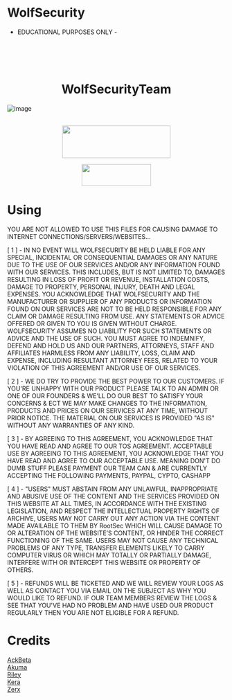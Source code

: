 # WolfSecurity

- EDUCATIONAL PURPOSES ONLY - 

<h1 align="center">
  <br>
  <br>
  WolfSecurityTeam
  <br>
</h1>

![image](https://user-images.githubusercontent.com/112363866/187115080-b68a4538-90ac-446a-8205-b986d0987ef9.png)
<br>
<br>
  
<p align="center">  <a href="https://discord.gg/wolfsec"><img width="250" height="75" src="https://media.discordapp.net/attachments/1013355527725649951/1013656569738711060/download.png"></a></p>

<p align="center">  <a href="https://t.me/+HNy4QaCUDxZhNTBh"><img width="160" height="50" src="https://i.imgur.com/N7AK7XY.png"></a></p>

# Using 

YOU ARE NOT ALLOWED TO USE THIS FILES FOR CAUSING DAMAGE TO INTERNET CONNECTIONS/SERVERS/WEBSITES...

[ 1 ] - IN NO EVENT WILL WOLFSECURITY BE HELD LIABLE FOR ANY SPECIAL, INCIDENTAL OR CONSEQUENTIAL DAMAGES OR ANY NATURE DUE TO THE USE OF OUR SERVICES AND/OR ANY INFORMATION FOUND WITH OUR SERVICES. THIS INCLUDES, BUT IS NOT LIMITED TO, DAMAGES RESULTING IN LOSS OF PROFIT OR REVENUE, INSTALLATION COSTS, DAMAGE TO PROPERTY, PERSONAL INJURY, DEATH AND LEGAL EXPENSES.
YOU ACKNOWLEDGE THAT WOLFSECURITY AND THE MANUFACTURER OR SUPPLIER OF ANY PRODUCTS OR INFORMATION FOUND ON OUR SERVICES ARE NOT TO BE HELD RESPONSIBLE FOR ANY CLAIM OR DAMAGE RESULTING FROM USE.
ANY STATEMENTS OR ADVICE OFFERED OR GIVEN TO YOU IS GIVEN WITHOUT CHARGE. WOLFSECURITY ASSUMES NO LIABILITY FOR SUCH STATEMENTS OR ADVICE AND THE USE OF SUCH.
YOU MUST AGREE TO INDEMNIFY, DEFEND AND HOLD US AND OUR PARTNERS, ATTORNEYS, STAFF AND AFFILIATES HARMLESS FROM ANY LIABILITY, LOSS, CLAIM AND EXPENSE, INCLUDING RESULTANT ATTORNEY FEES, RELATED TO YOUR VIOLATION OF THIS AGREEMENT AND/OR USE OF OUR SERVICES.

[ 2 ] - WE DO TRY TO PROVIDE THE BEST POWER TO OUR CUSTOMERS. IF YOU'RE UNHAPPY WITH OUR PRODUCT PLEASE TALK TO AN ADMIN OR ONE OF OUR FOUNDERS & WE'LL DO OUR BEST TO SATISFY YOUR CONCERNS & ECT WE MAY MAKE CHANGES TO THE INFORMATION, PRODUCTS AND PRICES ON OUR SERVICES AT ANY TIME, WITHOUT PRIOR NOTICE.
THE MATERIAL ON OUR SERVICES IS PROVIDED "AS IS" WITHOUT ANY WARRANTIES OF ANY KIND.

[ 3 ] - BY AGREEING TO THIS AGREEMENT, YOU ACKNOWLEDGE THAT YOU HAVE READ AND AGREE TO OUR TOS AGREEMENT.
ACCEPTABLE USE
BY AGREEING TO THIS AGREEMENT, YOU ACKNOWLEDGE THAT YOU HAVE READ AND AGREE TO OUR ACCEPTABLE USE. MEANING DON'T DO DUMB STUFF PLEASE
PAYMENT
OUR TEAM CAN & ARE CURRENTLY ACCEPTING THE FOLLOWING PAYMENTS, PAYPAL, CYPTO, CASHAPP

[ 4 ] - "USERS" MUST ABSTAIN FROM ANY UNLAWFUL, INAPPROPRIATE AND ABUSIVE USE OF THE CONTENT AND THE SERVICES PROVIDED ON THIS WEBSITE AT ALL TIMES, IN ACCORDANCE WITH THE EXISTING LEGISLATION, AND RESPECT THE INTELLECTUAL PROPERTY RIGHTS OF ARCHIVE, USERS MAY NOT CARRY OUT ANY ACTION VIA THE CONTENT MADE AVAILABLE TO THEM BY RootSec WHICH WILL CAUSE DAMAGE TO OR ALTERATION OF THE WEBSITE’S CONTENT, OR HINDER THE CORRECT FUNCTIONING OF THE SAME. USERS MAY NOT CAUSE ANY TECHNICAL PROBLEMS OF ANY TYPE, TRANSFER ELEMENTS LIKELY TO CARRY COMPUTER VIRUS OR WHICH MAY TOTALLY OR PARTIALLY DAMAGE, INTERFERE WITH OR INTERCEPT THIS WEBSITE OR PROPERTY OF OTHERS.

[ 5 ] - REFUNDS WILL BE TICKETED AND WE WILL REVIEW YOUR LOGS AS WELL AS CONTACT YOU VIA EMAIL ON THE SUBJECT AS WHY YOU WOULD LIKE TO REFUND.
IF OUR TEAM MEMBERS REVIEW THE LOGS & SEE THAT YOU'VE HAD NO PROBLEM AND HAVE USED OUR PRODUCT REGULARLY THEN YOU ARE NOT ELIGIBLE FOR A REFUND.

# Credits

<a href="https://www.instagram.com/ackbeta/">AckBeta</a>
<br />
<a href="https://www.instagram.com/akuma.iot/">Akuma</a>
<br />
<a href="https://www.instagram.com/fuck_qbot/">Riley</a>
<br />
<a href="https://www.instagram.com/kerasabi/">Kera</a>
<br /> 
<a href="https://www.instagram.com/xerxessecurity/">Zerx</a>
